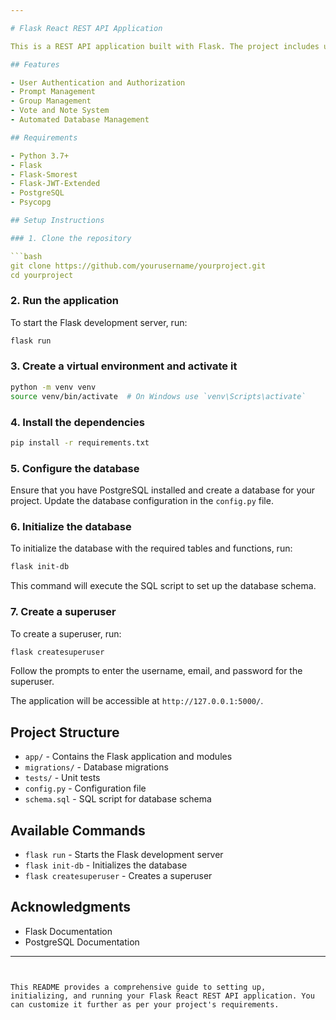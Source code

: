 ```yaml
---

# Flask React REST API Application

This is a REST API application built with Flask. The project includes user management, prompt management, and various functionalities as described in the database schema.

## Features

- User Authentication and Authorization
- Prompt Management
- Group Management
- Vote and Note System
- Automated Database Management

## Requirements

- Python 3.7+
- Flask
- Flask-Smorest
- Flask-JWT-Extended
- PostgreSQL
- Psycopg

## Setup Instructions

### 1. Clone the repository

```bash
git clone https://github.com/yourusername/yourproject.git
cd yourproject
```
### 2. Run the application

To start the Flask development server, run:

```bash
flask run
```

### 3. Create a virtual environment and activate it

```bash
python -m venv venv
source venv/bin/activate  # On Windows use `venv\Scripts\activate`
```

### 4. Install the dependencies

```bash
pip install -r requirements.txt
```

### 5. Configure the database

Ensure that you have PostgreSQL installed and create a database for your project. Update the database configuration in the `config.py` file.

### 6. Initialize the database

To initialize the database with the required tables and functions, run:

```bash
flask init-db
```

This command will execute the SQL script to set up the database schema.

### 7. Create a superuser

To create a superuser, run:

```bash
flask createsuperuser
```

Follow the prompts to enter the username, email, and password for the superuser.

The application will be accessible at `http://127.0.0.1:5000/`.

## Project Structure

- `app/` - Contains the Flask application and modules
- `migrations/` - Database migrations
- `tests/` - Unit tests
- `config.py` - Configuration file
- `schema.sql` - SQL script for database schema

## Available Commands

- `flask run` - Starts the Flask development server
- `flask init-db` - Initializes the database
- `flask createsuperuser` - Creates a superuser


## Acknowledgments

- Flask Documentation
- PostgreSQL Documentation

---
```


This README provides a comprehensive guide to setting up, initializing, and running your Flask React REST API application. You can customize it further as per your project's requirements.
